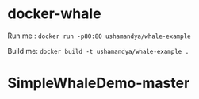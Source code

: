 # docker-whale

Run me : `docker run -p80:80 ushamandya/whale-example`

Build me: `docker build -t ushamandya/whale-example .`
# SimpleWhaleDemo-master
